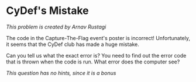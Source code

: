 # CyDef's Mistake

*This problem is created by Arnav Rustagi*

The code in the Capture-The-Flag event's poster is incorrect! Unfortunately, it seems that the CyDef club has made a huge mistake.

Can you tell us what the exact error is? You need to find out the error code that is thrown when the code is run. What error does the computer see?

*This question has no hints, since it is a bonus*
